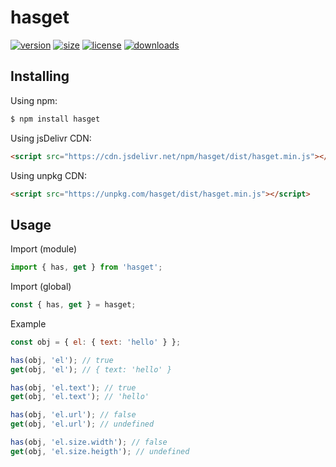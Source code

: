 # hasget
[![version](https://img.shields.io/npm/v/hasget.svg?style=flat-square&logo=npm)](https://npmjs.com/package/hasget)
[![size](https://img.shields.io/bundlephobia/min/hasget.svg?style=flat-square&logo=npm)](https://npmjs.com/package/hasget)
[![license](https://img.shields.io/npm/l/hasget.svg?style=flat-square&logo=npm)](https://npmjs.com/package/hasget)
[![downloads](https://img.shields.io/npm/dm/hasget.svg?style=flat-square&logo=npm)](https://npmjs.com/package/hasget)

## Installing
Using npm:
```bash
$ npm install hasget
```

Using jsDelivr CDN:
```html
<script src="https://cdn.jsdelivr.net/npm/hasget/dist/hasget.min.js"></script>
```

Using unpkg CDN:
```html
<script src="https://unpkg.com/hasget/dist/hasget.min.js"></script>
```

## Usage
Import (module)
```js
import { has, get } from 'hasget';
```

Import (global)
```js
const { has, get } = hasget;
```

Example
```js
const obj = { el: { text: 'hello' } };

has(obj, 'el'); // true
get(obj, 'el'); // { text: 'hello' }

has(obj, 'el.text'); // true
get(obj, 'el.text'); // 'hello'

has(obj, 'el.url'); // false
get(obj, 'el.url'); // undefined

has(obj, 'el.size.width'); // false
get(obj, 'el.size.heigth'); // undefined
```
